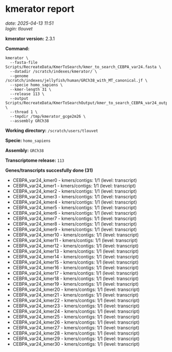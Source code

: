 # kmerator report
*date: 2025-04-13 11:51*  
*login: tlouvet*

**kmerator version:** 2.3.1

**Command:**

```
kmerator \
  --fasta-file Scripts/RecreateData/KmerToSearch/kmer_to_search_CEBPA_var24.fasta \
  --datadir /scratch/indexes/kmerator/ \
  --genome /scratch/indexes/jellyfish/human/GRCh38_with_MT_canonical.jf \
  --specie homo_sapiens \
  --kmer-length 31 \
  --release 113 \
  --output Scripts/RecreateData/KmerToSearchOutput/kmer_to_search_CEBPA_var24_output \
  --thread 1 \
  --tmpdir /tmp/kmerator_gcge2m26 \
  --assembly GRCh38
```

**Working directory:** `/scratch/users/tlouvet`

**Specie:** `homo_sapiens`

**Assembly:** `GRCh38`

**Transcriptome release:** `113`

**Genes/transcripts succesfully done (31)**

- CEBPA_var24_kmer0 - kmers/contigs: 1/1 (level: transcript)
- CEBPA_var24_kmer1 - kmers/contigs: 1/1 (level: transcript)
- CEBPA_var24_kmer2 - kmers/contigs: 1/1 (level: transcript)
- CEBPA_var24_kmer3 - kmers/contigs: 1/1 (level: transcript)
- CEBPA_var24_kmer4 - kmers/contigs: 1/1 (level: transcript)
- CEBPA_var24_kmer5 - kmers/contigs: 1/1 (level: transcript)
- CEBPA_var24_kmer6 - kmers/contigs: 1/1 (level: transcript)
- CEBPA_var24_kmer7 - kmers/contigs: 1/1 (level: transcript)
- CEBPA_var24_kmer8 - kmers/contigs: 1/1 (level: transcript)
- CEBPA_var24_kmer9 - kmers/contigs: 1/1 (level: transcript)
- CEBPA_var24_kmer10 - kmers/contigs: 1/1 (level: transcript)
- CEBPA_var24_kmer11 - kmers/contigs: 1/1 (level: transcript)
- CEBPA_var24_kmer12 - kmers/contigs: 1/1 (level: transcript)
- CEBPA_var24_kmer13 - kmers/contigs: 1/1 (level: transcript)
- CEBPA_var24_kmer14 - kmers/contigs: 1/1 (level: transcript)
- CEBPA_var24_kmer15 - kmers/contigs: 1/1 (level: transcript)
- CEBPA_var24_kmer16 - kmers/contigs: 1/1 (level: transcript)
- CEBPA_var24_kmer17 - kmers/contigs: 1/1 (level: transcript)
- CEBPA_var24_kmer18 - kmers/contigs: 1/1 (level: transcript)
- CEBPA_var24_kmer19 - kmers/contigs: 1/1 (level: transcript)
- CEBPA_var24_kmer20 - kmers/contigs: 1/1 (level: transcript)
- CEBPA_var24_kmer21 - kmers/contigs: 1/1 (level: transcript)
- CEBPA_var24_kmer22 - kmers/contigs: 1/1 (level: transcript)
- CEBPA_var24_kmer23 - kmers/contigs: 1/1 (level: transcript)
- CEBPA_var24_kmer24 - kmers/contigs: 1/1 (level: transcript)
- CEBPA_var24_kmer25 - kmers/contigs: 1/1 (level: transcript)
- CEBPA_var24_kmer26 - kmers/contigs: 1/1 (level: transcript)
- CEBPA_var24_kmer27 - kmers/contigs: 1/1 (level: transcript)
- CEBPA_var24_kmer28 - kmers/contigs: 1/1 (level: transcript)
- CEBPA_var24_kmer29 - kmers/contigs: 1/1 (level: transcript)
- CEBPA_var24_kmer30 - kmers/contigs: 1/1 (level: transcript)
